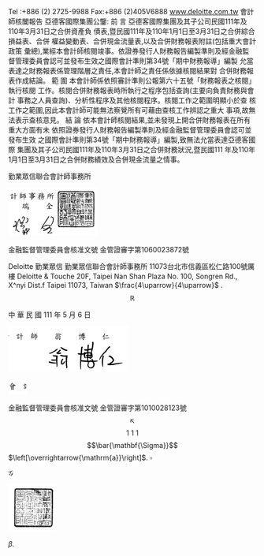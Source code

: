 Tel :+886 (2) 2725-9988 Fax:+886 (2)405V6888 www.deloitte.com.tw 會計師核闔報告 亞德客國際集團公鑒:
前 言 亞德客國際集團及其子公司民國111年及110年3月31日之合併資產負 債表,暨民國111年及110年1月1日至3月31日之合併綜合損益表、合併 權益變動表、合併現金流量表,以及合併財務報表附註(包括重大會計政策 彙總),業經本會計師核閱竣事。依證券發行人財務報告編製準則及經金融監 督管理委員會認可並發布生效之國際會計準則第34號「期中財務報導」編製 允當表達之財務報表係管理階層之責任,本會計師之責任係依據核閱結果對 合併財務報表作成結論。 範 圍 本會計師係依照審計準則公報第六十五號「財務報表之核閱」執行核閱 工作。核閱合併財務報表時所執行之程序包括查詢(主要向負責財務與會計 事務之人員查詢)、分析性程序及其他核閱程序。核閱工作之範圍明顯小於查 核工作之範圍,因此本會計師可能無法察覺所有可藉由查核工作辨認之重大 事項,故無法表示查核意見。 結 論 依本會計師核閱結果,並未發現上開合併財務報表在所有重大方面有未 依照證券發行人財務報告編製準則及經金融監督管理委員會認可並發布生效 之國際會計準則第34號「期中財務報導」編製,致無法允當表達亞德客國際 集團及其子公司民國111年及110年3月31日之合併財務狀況,暨民國111 年及110年1月1日至3月31日之合併財務績效及合併現金流量之情事。

勤業眾信聯合會計師事務所

![0_image_1.png](0_image_1.png)

金融監督管理委員會核准文號 金管證審字第1060023872號

Deloitte
勤業眾信
勤業眾信聯合會計師事務所
11073台北市信義區松仁路100號厲樓
Deloitte & Touche
20F, Taipei Nan Shan Plaza
No. 100, Songren Rd.,
X^nyi Dist.f Taipei 11073, Taiwan
$\frac{4\uparrow}{4\uparrow}$ . 
$$\mathbb{R}$$

中 華 民 國 111 年 5 月 6 日

![0_image_2.png](0_image_2.png)

![0_image_3.png](0_image_3.png)

金融監督管理委員會核准文號 金管證審字第1010028123號
$${\nwarrow}$$
$$1\ 1\ 1$$
$$\bar{\mathbf{\Sigma}}$$
$\left[\overrightarrow{\mathrm{a}}\right]$. 
$\square$

$\boldsymbol{\mathcal{G}}$

![0_image_0.png](0_image_0.png)

$\beta$. 